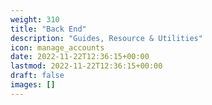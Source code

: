 ```yaml
---
weight: 310
title: "Back End"
description: "Guides, Resource & Utilities"
icon: manage_accounts
date: 2022-11-22T12:36:15+00:00
lastmod: 2022-11-22T12:36:15+00:00
draft: false
images: []
---
```

